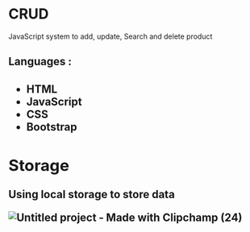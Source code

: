 # CRUD
JavaScript system to add, update, Search and delete product
</div>
  <h2>Languages :<h2>
    <ul>
      <li>HTML</li>
      <li>JavaScript</li>
      <li>CSS</li>
      <li>Bootstrap</li>
    </ul>
</div>
      
<div>
  <h2>Storage</h2>
  <p>Using local storage to store data</p>
</div>

![Untitled project ‐ Made with Clipchamp (24)](https://user-images.githubusercontent.com/74079025/104662436-7e2e8c00-56d3-11eb-82ed-75d92e19305c.gif)
